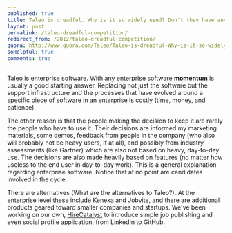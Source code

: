 ```yaml
---
published: true
title: Taleo is dreadful. Why is it so widely used? Don't they have any competition?
layout: post
permalink: /taleo-dreadful-competition/
redirect_from: /2012/taleo-dreadful-competition/
quora: http://www.quora.com/Taleo/Taleo-is-dreadful-Why-is-it-so-widely-used-Dont-they-have-any-competition/answer/Ben-Lopatin
soHelpful: true
comments: true
---
```


Taleo is enterprise software. With any enterprise software **momentum**
is usually a good starting answer. Replacing not just the software but
the support infrastructure and the processes that have evolved around a
specific piece of software in an enterprise is costly (time, money, and
patience).

The other reason is that the people making the decision to keep it are
rarely the people who have to use it. Their decisions are informed my
marketing materials, some demos, feedback from people in the company
(who also will probably not be heavy users, if at all), and possibly
from industry assessments (like Gartner) which are also not based on
heavy, day-to-day use. The decisions are also made heavily based on
features (no matter how useless to the end user in day-to-day work).
This is a general explanation regarding enterprise software. Notice that
at no point are candidates involved in the cycle.

There are alternatives (What are the alternatives to Taleo?). At the
enterprise level these include Kenexa and Jobvite, and there are
additional products geared toward smaller companies and startups. We've
been working on our own, [HireCatalyst](http://hirecatalyst.com/) to
introduce simple job publishing and even social profile application,
from LinkedIn to GitHub.
